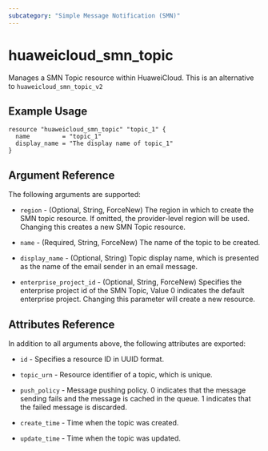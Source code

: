 ```yaml
---
subcategory: "Simple Message Notification (SMN)"
---
```


# huaweicloud_smn_topic

Manages a SMN Topic resource within HuaweiCloud. This is an alternative to `huaweicloud_smn_topic_v2`

## Example Usage

```hcl
resource "huaweicloud_smn_topic" "topic_1" {
  name         = "topic_1"
  display_name = "The display name of topic_1"
}
```

## Argument Reference

The following arguments are supported:

* `region` - (Optional, String, ForceNew) The region in which to create the SMN topic resource. If omitted, the
  provider-level region will be used. Changing this creates a new SMN Topic resource.

* `name` - (Required, String, ForceNew) The name of the topic to be created.

* `display_name` - (Optional, String) Topic display name, which is presented as the name of the email sender in an email
  message.

* `enterprise_project_id` - (Optional, String, ForceNew) Specifies the enterprise project id of the SMN Topic, Value 0
  indicates the default enterprise project. Changing this parameter will create a new resource.

## Attributes Reference

In addition to all arguments above, the following attributes are exported:

* `id` - Specifies a resource ID in UUID format.

* `topic_urn` - Resource identifier of a topic, which is unique.

* `push_policy` - Message pushing policy. 0 indicates that the message sending fails and the message is cached in the
  queue. 1 indicates that the failed message is discarded.

* `create_time` - Time when the topic was created.

* `update_time` - Time when the topic was updated.

